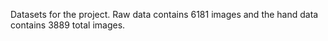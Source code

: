 Datasets for the project. Raw data contains 6181 images and the hand data contains 3889 total images.
